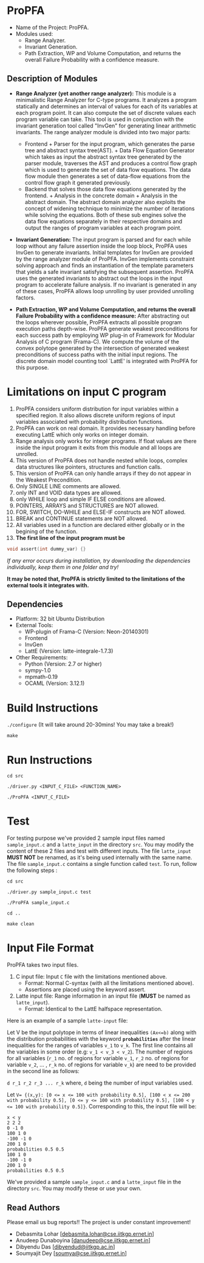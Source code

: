 ProPFA
=============
* Name of the Project: ProPFA.
* Modules used:
   - Range Analyzer.
   - Invariant Generation.
   - Path Extraction, WP and Volume Computation, and returns the overall Failure Probability with a confidence measure.

Description of Modules
-------------------------------

+ **Range Analyzer (yet another range analyzer):**
This module is a minimalistic Range Analyzer for C-type programs. It analyzes a program statically and determines an interval of values for each of its variables at each program point. It can also compute the set of 
discrete values each program variable can take. This tool is used in conjunction with the invariant generation tool 
called "InvGen" for generating linear arithmetic invariants. The range analyzer module is divided into two major parts: 
  - Frontend
		+ Parser for the input program, which generates the parse tree and abstract syntax tree(AST).
		+ Data Flow Equation Generator which takes as input the abstract syntax tree generated by the parser module, traverses the AST and produces a control flow graph which is used to generate the set of data flow equations. The data flow module then generates a set of data-flow equations from the control flow graph it generated previously.
  - Backend that solves those data flow equations generated by the frontend.
		+ Analysis in the concrete domain
		+ Analysis in the abstract domain.
 The abstract domain analyzer also exploits the concept of widening technique to minimize the number of iterations while solving the equations. Both of these sub engines solve the data flow equations separately in their respective domains and output the ranges of program variables at each program point. 

+ **Invariant Generation:**
The input program is parsed and for each while loop without any failure assertion inside the loop block, ProPFA uses 
InvGen to generate invariants. Initial templates for InvGen are provided by the range analyzer module of ProPFA. InvGen 
implements constraint solving approach and finds an instantiation of the template parameters that yields a safe invariant 
satisfying the subsequent assertion. ProPFA uses the generated invariants to abstract out the loops in the input program 
to accelerate failure analysis.
If no invariant is generated in any of these cases, ProPFA allows loop unrolling by user provided unrolling factors.

+ **Path Extraction, WP and Volume Computation, and returns the overall Failure Probability with a confidence measure:**
After abstracting out the loops wherever possible, ProPFA extracts all possible program execution paths depth-wise. ProPFA 
generate weakest preconditions for each success path by employing WP plug-in of Framework for Modular Analysis of C program 
(Frama-C). We compute the volume of the convex polytope generated by the intersection of generated weakest preconditions of 
success paths with the initial input regions. The discrete domain model counting tool `LattE' is integrated with ProPFA for
this purpose.

Limitations on input C program 
===============================
1. ProPFA considers uniform distribution for input variables within a specified region. It also allows discrete uniform regions
of input variables associated with probability distribution functions.
2. ProPFA can work on real domain. It provides necessary handling before executing LattE which only works on integer domain.
3. Range analysis only works for integer programs. If float values are there inside the input program it exits from this module and all loops 
are unrolled.
4. This version of ProPFA does not handle nested while loops, complex data structures like pointers, structures and function calls.
5. This version of ProPFA can only handle arrays if they do not appear in the Weakest Precondition.
6. Only SINGLE LINE comments are allowed.
7. only INT and VOID data types are allowed.
8. only WHILE loop and simple IF ELSE conditions are allowed.
9. POINTERS, ARRAYS and STRUCTURES are NOT allowed.
10. FOR, SWITCH, DO-WHILE and ELSE-IF constructs are NOT allowed.
11. BREAK and CONTINUE statements are NOT allowed.
12. All variables used in a function are declared either globally or in the begining of the function.
13. **The first line of the input program must be**
```c
void assert(int dummy_var) {}
```
*If any error occurs during installation, try downloading the dependencies individually, keep them in one folder and try!*

**It may be noted that, ProPFA is strictly limited to the limitations of the external tools it integrates with.**
 
Dependencies
------------------

+ Platform: 32 bit Ubuntu Distribution
+ External Tools:
	- WP-plugin of Frama-C (Version: Neon-20140301)
	- Frontend
	- InvGen
	- LattE (Version: latte-integrale-1.7.3)
+ Other Requirements: 
	- Python (Version: 2.7 or higher)
	- sympy-1.0
	- mpmath-0.19
	- OCAML (Version: 3.12.1)

Build Instructions
=====================

`./configure` (It will take around 20-30mins! You may take a break!)

`make`

Run Instructions
====================
`cd src`

`./driver.py <INPUT_C_FILE> <FUNCTION_NAME>`

`./ProPFA <INPUT_C_FILE>`

Test
====================
For testing purpose we've provided 2 sample input files named `sample_input.c` and a `latte_input` in the directory `src`. You may modify the content of these 2 files and test with different inputs. The file `latte_input` **MUST NOT** be renamed, as it's being used internally with the same name. The file `sample_input.c` contains a single function called `test`. To run, follow the following steps :

`cd src`

`./driver.py sample_input.c test`

`./ProPFA sample_input.c`

`cd ..`

`make clean`

Input File Format
======================

ProPFA takes two input files.

1. C input file: Input `C` file with the limitations mentioned above.
	- Format: Normal C-syntax (with all the limitations mentioned above).
	- Assertions are placed using the keyword assert.
2. Latte input file: Range information in an input file (**MUST** be named as `latte_input`).
	- Format: Identical to the LattE halfspace representation.

Here is an example of a sample `latte-input` file:

Let V be the input polytope in terms of linear inequalities `(Ax<=b)` along with the distribution probabilities with the keyword **`probabilities`** after the linear inequalities for the ranges of variables `v_1` to `v_k`. The first line contains all the variables in some order (e.g: `v_1 < v_3 < v_2`). The number of regions for all variables (`r_1` no. of regions for variable `v_1`, `r_2` no. of regions for variable `v_2`, ... , `r_k` no. of regions for variable `v_k`) are need to be provided in the second line as follows:

`d r_1 r_2 r_3 ... r_k` where, `d` being the number of input variables used.

Let `V= {(x,y): [0 <= x <= 100 with probability 0.5], [100 < x <= 200 with probability 0.5], [0 <= y <= 100 with probability 0.5], [100 < y <= 100 with probability 0.5]}`. Corresponding to this, the input file will be:
```
x < y
2 2 2
0 -1 0
100 1 0
-100 -1 0
200 1 0
probabilities 0.5 0.5
100 1 0
-100 -1 0
200 1 0
probabilities 0.5 0.5     
```

We've provided a sample `sample_input.c` and a `latte_input` file in the directory `src`. You may modify these or use your own.

Read Authors
-------------------------
Please email us bug reports!!
The project is under constant improvement!
* Debasmita Lohar [debasmita.lohar@cse.iitkgp.ernet.in]
* Anudeep Dunaboyina [danudeep@cse.iitkgp.ernet.in]
* Dibyendu Das [dibyendud@iitkgp.ac.in]
* Soumyajit Dey	[soumya@cse.iitkgp.ernet.in]
